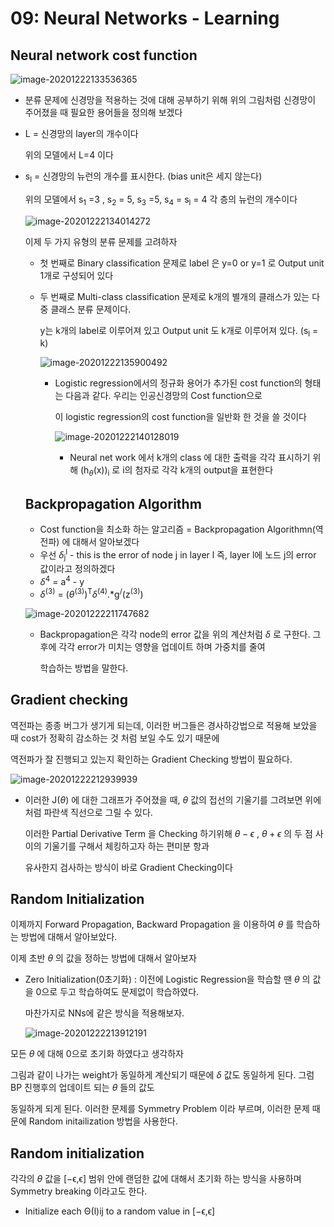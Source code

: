 # 09: Neural Networks - Learning

## **Neural network cost function**

![image-20201222133536365](C:\Users\Choi\AppData\Roaming\Typora\typora-user-images\28.png)

* 분류 문제에 신경망을 적용하는 것에 대해 공부하기 위해 위의 그림처럼 신경망이 주어졌을 때 필요한 용어들을 정의해 보겠다

* L = 신경망의 layer의 개수이다 

     위의 모델에서 L=4 이다

* s<sub>l</sub> = 신경망의 뉴런의 개수를 표시한다. (bias unit은 세지 않는다)

  위의 모델에서 s<sub>1</sub> =3 , s<sub>2</sub> = 5, s<sub>3</sub> =5, s<sub>4</sub> = s<sub>l</sub> = 4 각 층의 뉴런의 개수이다

  ![image-20201222134014272](C:\Users\Choi\AppData\Roaming\Typora\typora-user-images\29.png)

  이제 두 가지 유형의 분류 문제를 고려하자

  * 첫 번째로 Binary classification 문제로 label 은 y=0 or y=1 로 Output unit 1개로 구성되어 있다

  * 두 번째로 Multi-class classification 문제로 k개의 별개의 클래스가 있는 다중 클래스 분류 문제이다. 

      y는 k개의 label로 이루어져 있고 Output unit 도 k개로 이루어져 있다. (s<sub>l</sub> = k)

    ![image-20201222135900492](C:\Users\Choi\AppData\Roaming\Typora\typora-user-images\30.png)

    * Logistic regression에서의 정규화 용어가 추가된 cost function의 형태는 다음과 같다. 우리는 인공신경망의 Cost function으로 

      이 logistic regression의 cost function을 일반화 한 것을 쓸 것이다

      ![image-20201222140128019](C:\Users\Choi\AppData\Roaming\Typora\typora-user-images\31.png)

      * Neural net work 에서 k개의 class 에 대한 출력을 각각 표시하기 위해 (h<sub>$\theta$</sub>(x))<sub>i</sub>  로 i의 첨자로 각각 k개의 output을 표현한다

  ## Backpropagation Algorithm

  * Cost function을 최소화 하는 알고리즘 = Backpropagation Algorithmn(역전파) 에 대해서 알아보겠다
  * 우선 $\delta$<sub>j</sub><sup>l</sup> - this is the error of node j in layer l 즉, layer l에 노드 j의 error 값이라고 정의하겠다
  * $\delta$<sup>4</sup> = a<sup>4</sup> - y 
  * $\delta$<sup>(3)</sup> = ($\theta$<sup>(3)</sup>)<sup>T</sup>$\delta$<sup>(4)</sup>.*g<sup>/</sup>(z<sup>(3)</sup>)

  ![image-20201222211747682](C:\Users\Choi\AppData\Roaming\Typora\typora-user-images\32.png)

  * Backpropagation은 각각 node의 error 값을 위의 계산처럼 $\delta$ 로 구한다. 그 후에 각각 error가 미치는 영향을 업데이트 하며 가중치를 줄여

     학습하는 방법을 말한다.

## **Gradient checking**

역전파는 종종 버그가 생기게 되는데, 이러한 버그들은 경사하강법으로 적용해 보았을 때 cost가 정확히 감소하는 것 처럼 보일 수도 있기 때문에

역전파가 잘 진행되고 있는지 확인하는 Gradient Checking 방법이 필요하다.

![image-20201222212939939](C:\Users\Choi\AppData\Roaming\Typora\typora-user-images\33.png)

* 이러한 J($\theta$) 에 대한 그래프가 주어졌을 때, $\theta$ 값의 접선의 기울기를 그려보면 위에처럼 파란색 직선으로 그릴 수 있다.

  이러한 Partial Derivative Term 을 Checking 하기위해 $\theta-\epsilon$ , $\theta + \epsilon$  의 두 점 사이의 기울기를 구해서 체킹하고자 하는 편미분 항과

  유사한지 검사하는 방식이 바로 Gradient Checking이다

## **Random Initialization**

이제까지 Forward Propagation, Backward Propagation 을 이용하여 $\theta$ 를 학습하는 방법에 대해서 알아보았다.

이제 초반 $\theta$ 의 값을 정하는 방법에 대해서 알아보자

* Zero Initialization(0초기화) : 이전에 Logistic Regression을 학습할 땐 $\theta$ 의 값을 0으로 두고 학습하여도 문제없이 학습하였다.

   마찬가지로 NNs에 같은 방식을 적용해보자.

  ![image-20201222213912191](C:\Users\Choi\AppData\Roaming\Typora\typora-user-images\34.png)

모든 $\theta$ 에 대해 0으로 초기화 하였다고 생각하자

그림과 같이 나가는 weight가 동일하게 계산되기 때문에 $\delta$ 값도 동일하게 된다. 그럼 BP 진행후의 업데이트 되는 $\theta$ 들의 값도

동일하게 되게 된다. 이러한 문제를 Symmetry Problem 이라 부르며, 이러한 문제 때문에 Random initailization 방법을 사용한다.

## Random initialization

 각각의 $\theta$ 값을 [−ϵ,ϵ] 범위 안에 랜덤한 값에 대해서 초기화 하는 방식을 사용하며 Symmetry breaking 이라고도 한다.

* Initialize each Θ(l)ij to a random value in [−ϵ,ϵ] 

